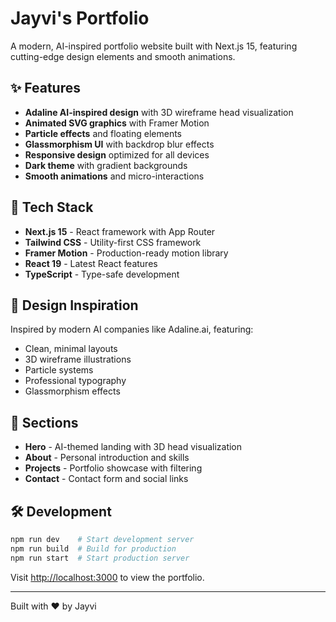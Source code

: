 # Jayvi's Portfolio

A modern, AI-inspired portfolio website built with Next.js 15, featuring cutting-edge design elements and smooth animations.

## ✨ Features

- **Adaline AI-inspired design** with 3D wireframe head visualization
- **Animated SVG graphics** with Framer Motion
- **Particle effects** and floating elements
- **Glassmorphism UI** with backdrop blur effects
- **Responsive design** optimized for all devices
- **Dark theme** with gradient backgrounds
- **Smooth animations** and micro-interactions

## 🚀 Tech Stack

- **Next.js 15** - React framework with App Router
- **Tailwind CSS** - Utility-first CSS framework
- **Framer Motion** - Production-ready motion library
- **React 19** - Latest React features
- **TypeScript** - Type-safe development

## 🎨 Design Inspiration

Inspired by modern AI companies like Adaline.ai, featuring:
- Clean, minimal layouts
- 3D wireframe illustrations
- Particle systems
- Professional typography
- Glassmorphism effects

## 📱 Sections

- **Hero** - AI-themed landing with 3D head visualization
- **About** - Personal introduction and skills
- **Projects** - Portfolio showcase with filtering
- **Contact** - Contact form and social links

## 🛠️ Development

```bash
npm run dev    # Start development server
npm run build  # Build for production
npm run start  # Start production server
```

Visit [http://localhost:3000](http://localhost:3000) to view the portfolio.

---

Built with ❤️ by Jayvi